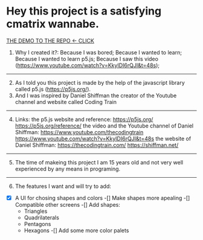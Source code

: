    # Hey this project is a satisfying cmatrix wannabe.

   [ THE DEMO TO THE REPO  <- CLICK](https://ytinoooon.github.io/js_rain/index.html)

1. Why I created it?:
    Because I was bored;
    Because I wanted to learn;
    Because I wanted to learn p5.js;
    Because I saw this video (https://www.youtube.com/watch?v=KkyIDI6rQJI&t=48s);
---
2. As I told you this project is made by the help of the javascript library called p5.js (https://p5js.org/).
3. And I was inspired by Daniel Shiffman the creator of the Youtube channel and website called Coding Train
---
4. Links:
  the p5.js website and reference: 
    https://p5js.org/
    https://p5js.org/reference/
  the video and the Youtube channel of Daniel Shiffman: 
    https://www.youtube.com/thecodingtrain
    https://www.youtube.com/watch?v=KkyIDI6rQJI&t=48s
  the website of Daniel Shiffman: 
    https://thecodingtrain.com/
    https://shiffman.net/
---
5. The time of makeing this project I am 15 years old and not very well experienced by any means in programing.
---
6. The features I want and will try to add:
  -[x] A UI for chosing shapes and colors 
  -[] Make shapes more apealing
  -[] Compatible other screens
  -[] Add shapes: 
    - Triangles
    - Quadrilaterals
    - Pentagons
    - Hexagons
  -[] Add some more color palets

